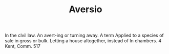 ---
title: Aversio
permalink: "/definitions/aversio.html"
body: In the clvil law. An avert-ing or turning away. A term Applied to a species
  of sale in gross or bulk. Letting a house altogether, instead of ln chambers. 4
  Kent, Comm. 517
published_at: '2018-07-07'
layout: post
---